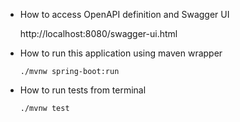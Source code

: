 
- How to access OpenAPI definition and Swagger UI 

  http://localhost:8080/swagger-ui.html


- How to run this application using maven wrapper

  `./mvnw spring-boot:run`
  
-  How to run tests from terminal

   `./mvnw test`